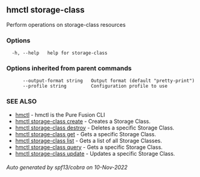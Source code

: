 ## hmctl storage-class

Perform operations on storage-class resources

### Options

```
  -h, --help   help for storage-class
```

### Options inherited from parent commands

```
      --output-format string   Output format (default "pretty-print")
      --profile string         Configuration profile to use
```

### SEE ALSO

* [hmctl](hmctl.md)	 - hmctl is the Pure Fusion CLI
* [hmctl storage-class create](hmctl_storage-class_create.md)	 - Creates a Storage Class.
* [hmctl storage-class destroy](hmctl_storage-class_destroy.md)	 - Deletes a specific Storage Class.
* [hmctl storage-class get](hmctl_storage-class_get.md)	 - Gets a specific Storage Class.
* [hmctl storage-class list](hmctl_storage-class_list.md)	 - Gets a list of all Storage Classes.
* [hmctl storage-class query](hmctl_storage-class_query.md)	 - Gets a specific Storage Class.
* [hmctl storage-class update](hmctl_storage-class_update.md)	 - Updates a specific Storage Class.

###### Auto generated by spf13/cobra on 10-Nov-2022
